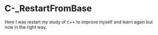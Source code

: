# C-_RestartFromBase
Here I was restart my study of c++ to improve myself and learn again but now in the right way.
